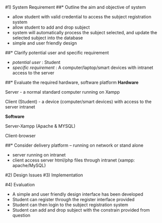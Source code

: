 #1) System Requirement
##* Outline the aim and objective of system 
- allow student with valid credential to access the subject registration system
- allow student to add and drop subject 
- system will automatically process the subject selected, and update the selected subject into the database
- simple and user friendly design

##* Clarify potential user and specific requirement
- *potential user* : Student
- *specific requirement* : A computer/laptop/smart devices with intranet access to the server

##* Evaluate the required hardware, software platform 
__Hardware__

Server           - a normal standard computer running on Xampp

Client (Student) - a device (computer/smart devices) with access to the server intranet

__Software__

 Server-Xampp (Apache & MYSQL)

 Client-browser


##* Consider delivery platform – running on network or stand alone
- server running on intranet
- client access server html/php files through intranet (xampp: apache/MySQL)



#2) Design Issues
#3) Implementation


#4) Evaluation
- A simple and user friendly design interface has been developed
- Student can register through the register interface provided
- Student can then login to the subject registration system
- Student can add and drop subject with the constrain provided from question
